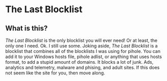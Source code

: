 # The Last Blocklist

## What is this?
*The Last Blocklist* is the only blocklist you will ever need! Or at least, the only one I need.
Ok. I still use some. Joking aside, *The Last Blocklist* is a blocklist that combines all of the blocklists I was using for pihole.
You can add it to your Windows hosts file, pihole adlist, or anything that uses hosts format, to add a stupid amount of domains. It blocks a lot of junk. Ads, analytics and telemetry,
malware and phising, and adult sites. If this does not seem like the site for you, then move along.

